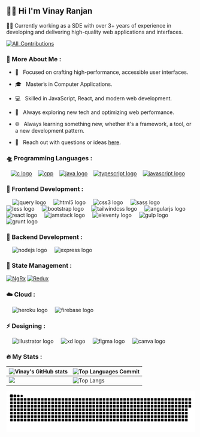 ## 👋🏻 Hi I'm Vinay Ranjan

👩‍💻 Currently working as a SDE with over 3+ years of experience in developing and delivering high-quality web applications and interfaces.

<p>
    <!-- <a href="https://github.com/Vranjan7077?tab=repositories"  title="https://github.com/Vranjan7077?tab=repositories"><img src="https://badges.strrl.dev/commits/all/Vranjan7077" alt="All_Commits"/></a>  -->
     <a href="https://github.com/Vranjan7077?tab=repositories" title="https://github.com/Vranjan7077?tab=repositories"><img src="https://badges.strrl.dev/contributions/all/Vranjan7077" alt="All_Contributions"/></a> 
      <!-- <a href="https://github.com/Vranjan7077?tab=repositories"><img src="https://komarev.com/ghpvc/?username=Vranjan7077&color=blueviolet&style=flat&label=Profile Views" alt="Profile Views" /> -->
    </a>
</p>

### 📖 More About Me :

- 🧐 &nbsp; Focused on crafting high-performance, accessible user interfaces.

- 🎓 &nbsp; Master’s in Computer Applications.

- 💻 &nbsp; Skilled in JavaScript, React, and modern web development.

- 🌱 &nbsp; Always exploring new tech and optimizing web performance.

- 🌐 &nbsp; Always learning something new, whether it's a framework, a tool, or a new development pattern.

- 💬 &nbsp; Reach out with questions or ideas [here](https://github.com/Vranjan7077/Vranjan7077/issues).

<h3 align="left">🛸 Programming Languages :</h3>
<div align="left">

<p>
   <a href="https://en.wikipedia.org/wiki/C_(programming_language)" title="C" >  <img width="12" /><img src="https://cdn.jsdelivr.net/gh/devicons/devicon/icons/c/c-original.svg" height="40" alt="c logo"  /></a>
   <!-- cpp -->
   <a href="https://en.wikipedia.org/wiki/C%2B%2B" title="C++" > <img width="12" /><img src="https://img.icons8.com/color/40/000000/c-plus-plus-logo.png" alt="cpp" /></a>
      <!-- java -->
   <a href="https://docs.oracle.com/javase/8" title="Java" >   <img width="12" /><img src="https://cdn.jsdelivr.net/gh/devicons/devicon/icons/java/java-original.svg" height="40" alt="java logo"  /></a>
   <!-- typescript -->
   <a href="https://www.typescriptlang.org" title="TypeScript"> <img width="12" /><img src="https://cdn.jsdelivr.net/gh/devicons/devicon/icons/typescript/typescript-original.svg" height="40" alt="typescript logo"  /></a>
   <!-- javascript -->
   <a href="https://en.wikipedia.org/wiki/JavaScript" title="JavaScript" >   <img width="12" /><img src="https://cdn.jsdelivr.net/gh/devicons/devicon/icons/javascript/javascript-original.svg" height="40" alt="javascript logo"  /></a>

</p>
</div>

<h3 align="left">🧰 Frontend Development :</h3>
<div align="left">

<p>
    <img width="12" />
  <img src="https://cdn.jsdelivr.net/gh/devicons/devicon/icons/jquery/jquery-original.svg" height="40" alt="jquery logo"  />
  <img width="12" />
  <img src="https://cdn.jsdelivr.net/gh/devicons/devicon/icons/html5/html5-original.svg" height="40" alt="html5 logo"  />
  <img width="12" />
  <img src="https://cdn.jsdelivr.net/gh/devicons/devicon/icons/css3/css3-original.svg" height="40" alt="css3 logo"  />
  <img width="12" />
  <img src="https://cdn.jsdelivr.net/gh/devicons/devicon/icons/sass/sass-original.svg" height="40" alt="sass logo"  />
    <img width="12" />
  <img src="https://cdn.jsdelivr.net/gh/devicons/devicon/icons/less/less-plain-wordmark.svg" height="40" alt="less logo"  />
    <img width="12" />
  <img src="https://cdn.jsdelivr.net/gh/devicons/devicon/icons/bootstrap/bootstrap-original.svg" height="40" alt="bootstrap logo"  />
    <img width="12" />
  <img src="https://cdn.jsdelivr.net/gh/devicons/devicon/icons/tailwindcss/tailwindcss-original-wordmark.svg" height="40" alt="tailwindcss logo"  />
    <img width="12" />
  <img src="https://cdn.jsdelivr.net/gh/devicons/devicon/icons/angularjs/angularjs-original.svg" height="40" alt="angularjs logo"  />
  <img width="12" />
  <img src="https://cdn.jsdelivr.net/gh/devicons/devicon/icons/react/react-original.svg" height="40" alt="react logo"  />
  <img width="12" />
  <img src="https://cdn.jsdelivr.net/gh/devicons/devicon/icons/jamstack/jamstack-original.svg" height="40" alt="jamstack logo"  />
   <img width="12" />
  <img src="https://cdn.jsdelivr.net/gh/devicons/devicon/icons/eleventy/eleventy-original.svg" height="40" alt="eleventy logo"  />
   <img width="12" />
  <img src="https://cdn.jsdelivr.net/gh/devicons/devicon/icons/gulp/gulp-plain.svg" height="40" alt="gulp logo"  />
    <img width="12" />
  <img src="https://cdn.jsdelivr.net/gh/devicons/devicon/icons/grunt/grunt-original.svg" height="40" alt="grunt logo"  />

</p>
</div>

<h3 align="left">🌱 Backend Development :</h3>

<div align="left">

<p>
  <img width="12" />
  <img src="https://cdn.jsdelivr.net/gh/devicons/devicon/icons/nodejs/nodejs-original.svg" height="40" alt="nodejs logo"  />
  <img width="12" />
  <img src="https://cdn.jsdelivr.net/gh/devicons/devicon/icons/express/express-original.svg" height="40" alt="express logo"  />
</p>
</div>

<h3 align="left">📖 State Management :</h3>

<div align="left">

<p>
    <!-- NgRx -->
<a href="https://ngrx.io/" title="NgRx" ><img width="40" height="40" src="https://ngrx.io/assets/images/badge.svg" alt="NgRx" /></a>
    <!-- redux -->
<a href="https://redux.js.org" title="Redux" ><img src="https://img.icons8.com/color/40/000000/redux.png" alt="Redux"/></a>
</p>

</div>

<h3 align="left">☁️ Cloud :</h3>
<div align="left">
<p>

  <img width="12" />
  <img src="https://cdn.jsdelivr.net/gh/devicons/devicon/icons/heroku/heroku-original.svg" height="40" alt="heroku logo"  />
  <img width="12" />
  <img src="https://cdn.jsdelivr.net/gh/devicons/devicon/icons/firebase/firebase-plain.svg" height="40" alt="firebase logo"  />
  </p>
</div>

<h3 align="left">⚡️ Designing :</h3>

<div align="left">

<p>
 <img width="12" />
  <img src="https://cdn.jsdelivr.net/gh/devicons/devicon/icons/illustrator/illustrator-plain.svg" height="40" alt="illustrator logo"  />
  <img width="12" />
  <img src="https://cdn.jsdelivr.net/gh/devicons/devicon/icons/xd/xd-plain.svg" height="40" alt="xd logo"  />
  <img width="12" />
  <img src="https://cdn.jsdelivr.net/gh/devicons/devicon/icons/figma/figma-original.svg" height="40" alt="figma logo"  />
    <img width="12" />
  <img src="https://cdn.jsdelivr.net/gh/devicons/devicon/icons/canva/canva-original.svg" height="40" alt="canva logo"  />
</p>

</div>

<h3 align="left">🔥 My Stats :</h3>

| ![Vinay's GitHub stats](https://github-readme-stats.vercel.app/api?username=vranjan7077&count_private=true&show_icons=true&theme=dark&include_all_commits=true) | ![Top Languages Commit](http://github-profile-summary-cards.vercel.app/api/cards/most-commit-language?username=vranjan7077&theme=dark)  |
| --------------------------------------------------------------------------------------------------------------------------------------------------------------- | --------------------------------------------------------------------------------------------------------------------------------------- |
| ![](http://github-profile-summary-cards.vercel.app/api/cards/repos-per-language?username=vranjan7077&theme=dark)                                                | ![Top Langs](https://github-readme-stats.vercel.app/api/top-langs/?username=vranjan7077&hide=python,matlab,c&layout=compact&theme=dark) |

<picture>
  <source media="(prefers-color-scheme: dark)" srcset="https://raw.githubusercontent.com/vranjan7077/vranjan7077/output/github-snake-dark.svg" />
  <source media="(prefers-color-scheme: light)" srcset="https://raw.githubusercontent.com/vranjan7077/vranjan7077/output/github-snake.svg" />
  <img alt="github-snake" src="https://raw.githubusercontent.com/vranjan7077/vranjan7077/output/github-snake.svg" />
</picture>
